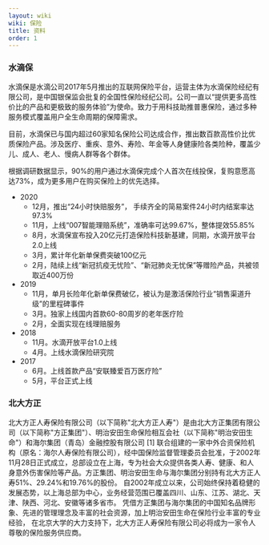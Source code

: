 ```yaml
---
layout: wiki
wiki: 保险
title: 资料
order: 1
---
```


### 水滴保
水滴保是水滴公司2017年5月推出的互联网保险平台，运营主体为水滴保险经纪有限公司，是中国银保监会批复的全国性保险经纪公司。公司一直以“提供更多高性价比的产品和更极致的服务体验”为使命。致力于用科技助推普惠保险，通过多种服务模式覆盖用户全生命周期的保障需求。

目前，水滴保已与国内超过60家知名保险公司达成合作，推出数百款高性价比优质保险产品。涉及医疗、重疾、意外、寿险、年金等人身健康险各类险种，覆盖少儿、成人、老人、慢病人群等各个群体。

根据调研数据显示，90%的用户通过水滴保完成个人首次在线投保，复购意愿高达73%，成为更多用户在购买保险上的优先选择。

- 2020
  - 12月，推出“24小时快赔服务”， 手续齐全的简易案件24小时内结案率达97.3%
  - 11月，上线“007智能理赔系统”，准确率可达99.67%，整体提效55.85%
  -  8月，水滴保宣布投入20亿元打造保险科技新基建，同期，水滴开放平台2.0上线
  -  3月，累计年化新单保费突破100亿元
  -  2月，陆续上线“新冠抗疫无忧险”、“新冠肺炎无忧保”等赠险产品，共被领取近400万份
- 2019
  - 11月，单月长险年化新单保费破亿，被认为是激活保险行业“销售渠道升级”的里程碑事件
  -  3月。独家上线国内首款60-80周岁的老年医疗险
  -  2月，全面实现在线理赔服务
- 2018
  - 11月。水滴开放平台1.0上线
  -  4月。上线水滴保险研究院
- 2017
  -  6月。上线首款产品“安联臻爱百万医疗险”
  -  5月，平台正式上线

### 北大方正
北大方正人寿保险有限公司（以下简称"北大方正人寿"）是由北大方正集团有限公司（以下简称"方正集团"）、明治安田生命保险相互会社（以下简称"明治安田生命"）和海尔集团（青岛）金融控股有限公司 [1]  联合组建的一家中外合资保险机构（原名：海尔人寿保险有限公司），经中国保险监督管理委员会批准，于2002年11月28日正式成立，总部设立在上海，专为社会大众提供各类人寿、健康、和人身意外伤害保险等产品。方正集团、明治安田生命与海尔集团分别持有北大方正人寿51%、29.24%和19.76%的股份。
自2002年成立以来，公司始终保持着稳健的发展态势，以上海总部为中心，业务经营范围已覆盖四川、山东、江苏、湖北、天津、陕西、河北、安徽等诸多省市。 凭借方正集团与海尔集团的中国知名品牌形象、先进的管理理念及丰富的社会资源，加上明治安田生命在保险行业丰富的专业经验， 在北京大学的大力支持下，北大方正人寿保险有限公司必将成为一家令人尊敬的保险服务供应商。
